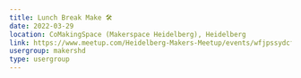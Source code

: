 ```yaml
---
title: Lunch Break Make 🛠️
date: 2022-03-29
location: CoMakingSpace (Makerspace Heidelberg), Heidelberg
link: https://www.meetup.com/Heidelberg-Makers-Meetup/events/wfjpssydcfbmc/
usergroup: makershd
type: usergroup
---
```

